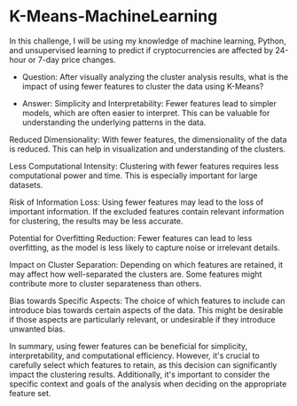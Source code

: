 # K-Means-MachineLearning

In this challenge, I will be using my knowledge of machine learning, Python, and unsupervised learning to predict if cryptocurrencies are affected by 24-hour or 7-day price changes.


- Question: After visually analyzing the cluster analysis results, what is the impact of using fewer features to cluster the data using K-Means?

- Answer: Simplicity and Interpretability: Fewer features lead to simpler models, which are often easier to interpret. This can be valuable for understanding the underlying patterns in the data.

Reduced Dimensionality: With fewer features, the dimensionality of the data is reduced. This can help in visualization and understanding of the clusters.

Less Computational Intensity: Clustering with fewer features requires less computational power and time. This is especially important for large datasets.

Risk of Information Loss: Using fewer features may lead to the loss of important information. If the excluded features contain relevant information for clustering, the results may be less accurate.

Potential for Overfitting Reduction: Fewer features can lead to less overfitting, as the model is less likely to capture noise or irrelevant details.

Impact on Cluster Separation: Depending on which features are retained, it may affect how well-separated the clusters are. Some features might contribute more to cluster separateness than others.

Bias towards Specific Aspects: The choice of which features to include can introduce bias towards certain aspects of the data. This might be desirable if those aspects are particularly relevant, or undesirable if they introduce unwanted bias.

In summary, using fewer features can be beneficial for simplicity, interpretability, and computational efficiency. However, it's crucial to carefully select which features to retain, as this decision can significantly impact the clustering results. Additionally, it's important to consider the specific context and goals of the analysis when deciding on the appropriate feature set.
